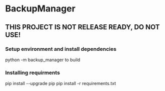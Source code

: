 # BackupManager
## THIS PROJECT IS NOT RELEASE READY, DO NOT USE!
### Setup environment and install dependencies
python -m backup_manager to build

### Installing requirments
pip install --upgrade pip
pip install -r requirements.txt